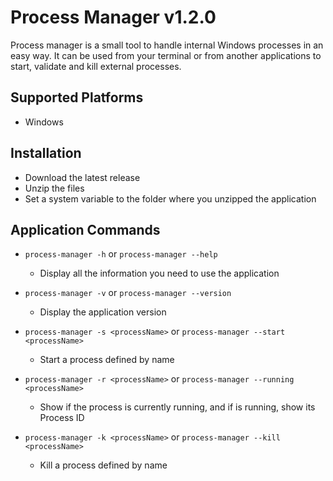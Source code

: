 # Process Manager v1.2.0

Process manager is a small tool to handle internal Windows processes in an easy way.
It can be used from your terminal or from another applications to start, validate and kill external
processes.

## Supported Platforms
- Windows

## Installation
- Download the latest release
- Unzip the files
- Set a system variable to the folder where you unzipped the application

## Application Commands
- ``process-manager -h`` or ``process-manager --help``
  - Display all the information you need to use the application


- ``process-manager -v`` or ``process-manager --version``
  - Display the application version
 

- ``process-manager -s <processName>`` or ``process-manager --start <processName>``
  - Start a process defined by name
 

- ``process-manager -r <processName>`` or ``process-manager --running <processName>``
  - Show if the process is currently running, and if is running, show its Process ID
 

- ``process-manager -k <processName>`` or ``process-manager --kill <processName>``
  - Kill a process defined by name
    